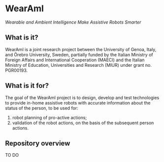 # WearAmI
*Wearable and Ambient Intelligence Make Assistive Robots Smarter*
 
## What is it?
WearAmI is a joint research project between the University of Genoa, Italy, and Örebro University, Sweden, partially funded by the Italian Ministry of Foreign Affairs and International Cooperation (MAECI) and the Italian Ministry of Education, Universities and Research (MIUR) under grant no. PGR00193.

## What is it for?
The goal of the WearAmI project is to design, develop and test technologies to provide in-home assistive robots with accurate 
information about the status of the person, to be used for:

1. robot planning of pro-active actions;
2. validation of the robot actions, on the basis of the subsequent person actions.

## Repository overview
TO DO
